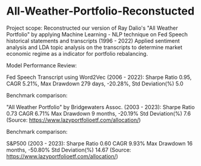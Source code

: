 # All-Weather-Portfolio-Reconstucted

Project scope:
Reconstructed our version of Ray Dalio's "All Weather Portfolio" by applying Machine Learning - NLP technique on Fed Speech historical statements and transcripts (1996 - 2022) 
Applied sentiment analysis and LDA topic analysis on the transcripts to determine market economic regime as a indicator for portfolio rebalancing.

Model Performance Review:

Fed Speech Transcript using Word2Vec (2006 - 2022):
Sharpe Ratio 0.95,
CAGR 5.21%,
Max Drawdown 279 days, -20.28%,
Std Deviation(%) 5.0

Benchmark comparison: 

"All Weather Portfolio" by Bridgewaters Assoc. (2003 - 2023):
Sharpe Ratio 0.73
CAGR 6.71%
Max Drawdown 9 months, -20.19%
Std Deviation(%) 7.6
(Source: https://www.lazyportfolioetf.com/allocation/)

Benchmark comparison: 

S&P500 (2003 - 2023):
Sharpe Ratio 0.60
CAGR 9.93%
Max Drawdown 16 months, -50.80%
Std Deviation(%) 14.67
(Source: https://www.lazyportfolioetf.com/allocation/)
